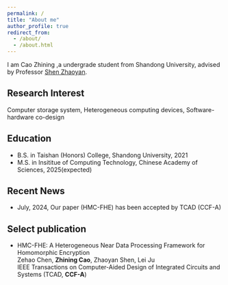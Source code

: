 ```yaml
---
permalink: /
title: "About me"
author_profile: true
redirect_from: 
  - /about/
  - /about.html
---
```


I am Cao Zhining ,a undergrade student from Shandong University, advised by Professor [Shen Zhaoyan](https://zyshen00.github.io/). 

<!-- <font color="red"> Sincerely looking for PhD positions for fall 2025 admission! </font> -->

Research Interest
---------
Computer storage system, Heterogeneous computing devices, Software-hardware co-design

Education
---------
* B.S. in Taishan (Honors) College, Shandong University, 2021
* M.S. in Insititue of Computing Technology, Chinese Academy of Sciences, 2025(expected)

Recent News
---------
* July, 2024, Our paper (HMC-FHE) has been accepted by TCAD (CCF-A)

Select publication
---------
* HMC-FHE: A Heterogeneous Near Data Processing Framework for Homomorphic Encryption<br>
  Zehao Chen, **Zhining Cao**, Zhaoyan Shen, Lei Ju<br>
  IEEE Transactions on Computer-Aided Design of Integrated Circuits and Systems (TCAD, **CCF-A**)<br>


<style>
  publicationfont{
    line-height:1
  }
</style>
